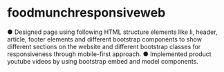 # foodmunchresponsiveweb
● Designed page using following HTML structure elements like li, header, article, footer elements and different bootstrap components to show different sections on the website and different bootstrap classes for responsiveness through mobile-first approach. ● Implemented product youtube videos by using bootstrap embed and model components. 
